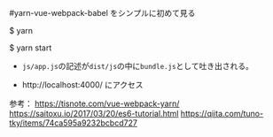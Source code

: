 #yarn-vue-webpack-babel をシンプルに初めて見る

$ yarn

$ yarn start

* `js/app.js`の記述が`dist/js`の中に`bundle.js`として吐き出される。

* http://localhost:4000/  にアクセス



参考：
https://tisnote.com/vue-webpack-yarn/
https://saitoxu.io/2017/03/20/es6-tutorial.html
https://qiita.com/tuno-tky/items/74ca595a9232bcbcd727